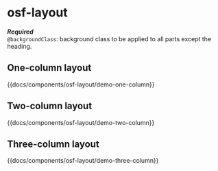 # osf-layout

***Required***  
`@backgroundClass`: background class to be applied to all parts except the heading.

## One-column layout
{{docs/components/osf-layout/demo-one-column}}

## Two-column layout
{{docs/components/osf-layout/demo-two-column}}

## Three-column layout
{{docs/components/osf-layout/demo-three-column}}
